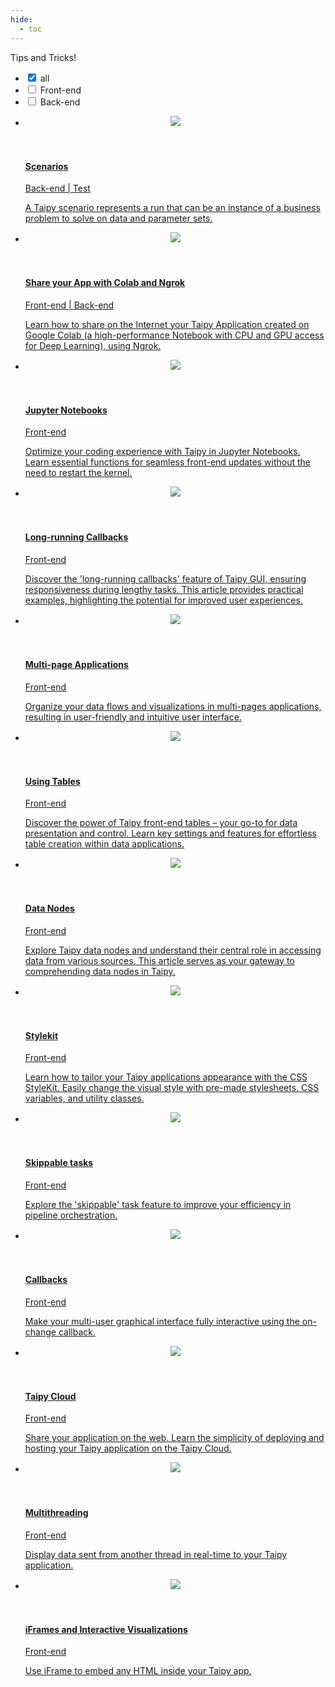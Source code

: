 ```yaml
---
hide:
  - toc
---
```


Tips and Tricks!

<!-- Filters -->
<ul class="tp-pills-list tp-pills-filter">
  <li>
    <input type="checkbox" name="filter-all" id="filter-all" checked>
    <label class="tp-pill" for="filter-all">
      <span>all</span>
    </label>
  </li>
  <li>
    <input type="checkbox" name="filter-frontend" id="filter-frontend">
    <label class="tp-pill" for="filter-frontend">
      <span>Front-end</span>
    </label>
  </li>
  <li>
    <input type="checkbox" name="filter-backend" id="filter-backend">
    <label class="tp-pill" for="filter-backend">
      <span>Back-end</span>
    </label>
  </li>
</ul>

<ul class="tp-row tp-row--gutter-sm">
  <li class="tp-col-12 tp-col-md-6 d-flex">
    <a class="tp-content-card tp-content-card--horizontal tp-content-card--small" href="scenarios">
      <header class="tp-content-card-header">
        <img class="tp-content-card-image" src="images/icon-code.svg">
      </header>
      <div class="tp-content-card-body">
        <h4> Scenarios </h4>
        <span class="tp-tag">Back-end | Test</span>
        <p> A Taipy scenario represents a run that can be an instance of a business problem to 
            solve on data and parameter sets.
        </p>
      </div> 
    </a>
  </li>

  <li class="tp-col-12 tp-col-md-6 d-flex">
    <a class="tp-content-card tp-content-card--horizontal tp-content-card--small" href="colab_with_ngrok">
      <header class="tp-content-card-header">
        <img class="tp-content-card-image" src="images/icon-code.svg">
      </header>
      <div class="tp-content-card-body">
        <h4>Share your App with Colab and Ngrok</h4>
        <span class="tp-tag">Front-end | Back-end</span>
        <p> Learn how to share on the Internet your Taipy Application created on Google Colab (a 
            high-performance Notebook with CPU and GPU access for Deep Learning), using Ngrok.
        </p>
      </div> 
    </a>
  </li>

  <li class="tp-col-12 tp-col-md-6 d-flex">
    <a class="tp-content-card tp-content-card--horizontal tp-content-card--small" href="jupyter_notebooks">
      <header class="tp-content-card-header">
        <img class="tp-content-card-image" src="jupyter_notebooks/jupyter_notebooks_1.png">
      </header>
      <div class="tp-content-card-body">
        <h4>Jupyter Notebooks</h4>
        <span class="tp-tag">Front-end </span>
        <p> Optimize your coding experience with Taipy in Jupyter Notebooks. Learn essential 
            functions for seamless front-end updates without the need to restart the kernel. 
        </p>
      </div> 
    </a>
  </li>

  <li class="tp-col-12 tp-col-md-6 d-flex">
    <a class="tp-content-card tp-content-card--horizontal tp-content-card--small" href="long_running_callbacks">
      <header class="tp-content-card-header">
        <img class="tp-content-card-image" src="images/icon-code.svg">
      </header>
      <div class="tp-content-card-body">
        <h4>Long-running Callbacks</h4>
        <span class="tp-tag">Front-end </span>
        <p> Discover the 'long-running callbacks' feature of Taipy GUI, ensuring responsiveness 
            during lengthy tasks. This article provides practical examples, highlighting the 
            potential for improved user experiences.        
        </p>
      </div> 
    </a>
  </li>

  <li class="tp-col-12 tp-col-md-6 d-flex">
    <a class="tp-content-card tp-content-card--horizontal tp-content-card--small" href="multipage_application">
      <header class="tp-content-card-header">
        <img class="tp-content-card-image" src="multipage_application/multipage_application.png">
      </header>
      <div class="tp-content-card-body">
        <h4>Multi-page Applications</h4>
        <span class="tp-tag">Front-end </span>
        <p> Organize your data flows and visualizations in multi-pages applications, resulting in 
            user-friendly and intuitive user interface.
        </p>
      </div> 
    </a>
  </li>

  <li class="tp-col-12 tp-col-md-6 d-flex">
    <a class="tp-content-card tp-content-card--horizontal tp-content-card--small" href="using_tables">
      <header class="tp-content-card-header">
        <img class="tp-content-card-image" src="using_tables/using_tables.png">
      </header>
      <div class="tp-content-card-body">
        <h4> Using Tables </h4>
        <span class="tp-tag">Front-end </span>
        <p> Discover the power of Taipy front-end tables – your go-to for data presentation and 
            control. Learn key settings and features for effortless table creation within data 
            applications. 
        </p>
      </div> 
    </a>
  </li>

  <li class="tp-col-12 tp-col-md-6 d-flex">
    <a class="tp-content-card tp-content-card--horizontal tp-content-card--small" href="the_data_nodes">
      <header class="tp-content-card-header">
        <img class="tp-content-card-image" src="the_data_nodes/data_notes.png">
      </header>
      <div class="tp-content-card-body">
        <h4> Data Nodes </h4>
        <span class="tp-tag">Front-end </span>
        <p> Explore Taipy data nodes and understand their central role in accessing data from 
            various sources. This article serves as your gateway to comprehending data nodes 
            in Taipy.
        </p>
      </div> 
    </a>
  </li>

  <li class="tp-col-12 tp-col-md-6 d-flex">
    <a class="tp-content-card tp-content-card--horizontal tp-content-card--small" href="css_style_kit">
      <header class="tp-content-card-header">
        <img class="tp-content-card-image" src="css_style_kit/css_style_kit.png">
      </header>
      <div class="tp-content-card-body">
        <h4> Stylekit </h4>
        <span class="tp-tag">Front-end </span>
        <p> Learn how to tailor your Taipy applications appearance with the CSS StyleKit. Easily 
            change the visual style with pre-made stylesheets, CSS variables, and utility classes.
        </p>
      </div> 
    </a>
  </li>

  <li class="tp-col-12 tp-col-md-6 d-flex">
    <a class="tp-content-card tp-content-card--horizontal tp-content-card--small" href="skippable_tasks">
      <header class="tp-content-card-header">
        <img class="tp-content-card-image" src="skippable_tasks/skippable_tasks.png">
      </header>
      <div class="tp-content-card-body">
        <h4> Skippable tasks </h4>
        <span class="tp-tag">Front-end </span>
        <p> Explore the 'skippable' task feature to improve your efficiency in pipeline 
            orchestration.
        </p>
      </div> 
    </a>
  </li>

  <li class="tp-col-12 tp-col-md-6 d-flex">
    <a class="tp-content-card tp-content-card--horizontal tp-content-card--small" href="the_on_change_callback">
      <header class="tp-content-card-header">
        <img class="tp-content-card-image" src="images/icon-code.svg">
      </header>
      <div class="tp-content-card-body">
        <h4> Callbacks </h4>
        <span class="tp-tag">Front-end </span>
        <p> Make your multi-user graphical interface fully interactive using the on-change callback.
        </p>
      </div> 
    </a>
  </li>

  <li class="tp-col-12 tp-col-md-6 d-flex">
    <a class="tp-content-card tp-content-card--horizontal tp-content-card--small" href="taipy_cloud_deploy">
      <header class="tp-content-card-header">
        <img class="tp-content-card-image" src="taipy_cloud_deploy/logo_artwork.png">
      </header>
      <div class="tp-content-card-body">
        <h4> Taipy Cloud </h4>
        <span class="tp-tag">Front-end </span>
        <p> Share your application on the web. Learn the simplicity of deploying and hosting your 
            Taipy application on the Taipy Cloud. 
        </p>
      </div> 
    </a>
  </li>

  <li class="tp-col-12 tp-col-md-6 d-flex">
    <a class="tp-content-card tp-content-card--horizontal tp-content-card--small" href="multithreading">
      <header class="tp-content-card-header">
        <img class="tp-content-card-image" src="multithreading/realtime_dashboard.png">
      </header>
      <div class="tp-content-card-body">
        <h4> Multithreading </h4>
        <span class="tp-tag">Front-end </span>
        <p> Display data sent from another thread in real-time to your Taipy application.
        </p>
      </div> 
    </a>
  </li>
  <li class="tp-col-12 tp-col-md-6 d-flex">
    <a class="tp-content-card tp-content-card--horizontal tp-content-card--small" href="iframes">
      <header class="tp-content-card-header">
        <img class="tp-content-card-image" src="iframes/iframes_illustration.png">
      </header>
      <div class="tp-content-card-body">
        <h4>iFrames and Interactive Visualizations </h4>
        <span class="tp-tag">Front-end </span>
        <p> Use iFrame to embed any HTML inside your Taipy app.
        </p>
      </div> 
    </a>
  </li>
</ul>
